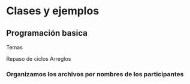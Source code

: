 # Clases y ejemplos

## Programación basica

Temas

Repaso de ciclos 
Arreglos



### Organizamos los archivos por nombres de los participantes